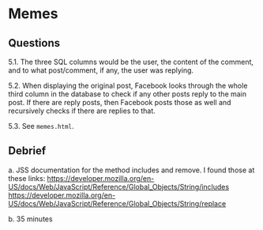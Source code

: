 # Memes

## Questions

5.1. The three SQL columns would be the user, the content of the comment, and to what post/comment, if any, the user was replying.

5.2. When displaying the original post, Facebook looks through the whole third column in the database to check if any other posts reply to the main post.  If there are reply posts, then Facebook posts those as well and recursively checks if there are replies to that.

5.3. See `memes.html`.

## Debrief

a. JSS documentation for the method includes and remove.  I found those at these links: https://developer.mozilla.org/en-US/docs/Web/JavaScript/Reference/Global_Objects/String/includes
https://developer.mozilla.org/en-US/docs/Web/JavaScript/Reference/Global_Objects/String/replace

b. 35 minutes
